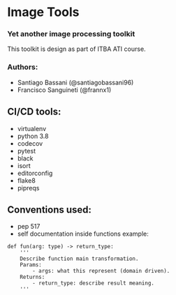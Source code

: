 # Image Tools
### Yet another image processing toolkit
This toolkit is design as part of ITBA ATI course.

### Authors:
- Santiago Bassani (@santiagobassani96)
- Francisco Sanguineti (@frannx1)

## CI/CD tools:
- virtualenv
- python 3.8
- codecov
- pytest
- black
- isort
- editorconfig
- flake8
- pipreqs

## Conventions used:
- pep 517
- self documentation inside functions example:
```
def fun(arg: type) -> return_type:
    '''
    Describe function main transformation.
    Params:
        - args: what this represent (domain driven).
    Returns:
        - return_type: describe result meaning. 
    '''
```
